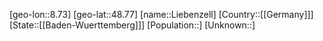 ﻿---
location: [48.77,8.73]
type: City
tags:
- geo/City


SpocWebEntityId: 31996
isDeleted: false
confidential: public

---
[geo-lon::8.73]
[geo-lat::48.77]
[name::Liebenzell]
[Country::[[Germany]]]
[State::[[Baden-Wuerttemberg]]]
[Population::]
[Unknown::]


